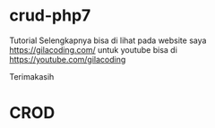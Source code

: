 # crud-php7

Tutorial Selengkapnya bisa di lihat pada website saya https://gilacoding.com/
untuk youtube bisa di  https://youtube.com/gilacoding

Terimakasih
# CROD
